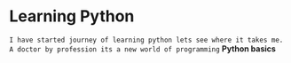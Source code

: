 # Learning Python
`I have started journey of learning python lets see where it takes me. A doctor by profession its a new world of programming`
**Python basics**
